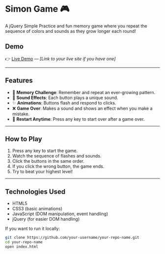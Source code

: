 # Simon Game 🎮

A jQuery Simple Practice  and fun memory game where you repeat the sequence of colors and sounds as they grow longer each round!

## Demo

👉 [Live Demo](#) — *[Link to your live site if you have one]*

---

## Features

- 🧠 **Memory Challenge**: Remember and repeat an ever-growing pattern.
- 🎵 **Sound Effects**: Each button plays a unique sound.
- ✨ **Animations**: Buttons flash and respond to clicks.
- ❌ **Game Over**: Makes a sound and shows an effect when you make a mistake.
- 🔁 **Restart Anytime**: Press any key to start over after a game over.

---

## How to Play

1. Press any key to start the game.
2. Watch the sequence of flashes and sounds.
3. Click the buttons in the same order.
4. If you click the wrong button, the game ends.
5. Try to beat your highest level!

---

## Technologies Used

- HTML5
- CSS3 (basic animations)
- JavaScript (DOM manipulation, event handling)
- jQuery (for easier DOM handling)


If you want to run it locally:

```bash
git clone https://github.com/your-username/your-repo-name.git
cd your-repo-name
open index.html
